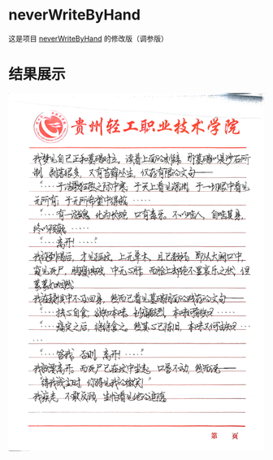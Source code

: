 # neverWriteByHand

这是项目 [neverWriteByHand](https://github.com/SAI-24-me/neverWriteByHand) 的修改版（调参版）

# 结果展示
![img](img/1.png)
